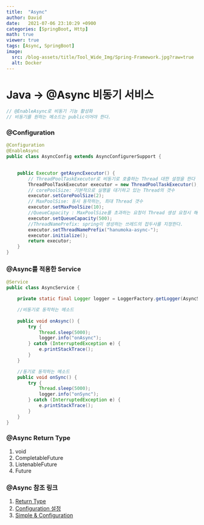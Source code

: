 ```yaml
---
title:  "Async"
author: David
date:   2021-07-06 23:10:29 +0900
categories: [SpringBoot, Http]
math: true
viewer: true
tags: [Async, SpringBoot]
image:
  src: /blog-assets/title/Tool_Wide_Img/Spring-Framework.jpg?raw=true
  alt: Docker
---
```


# Java -> @Async 비동기 서비스

```java
// @EnableAsync로 비동기 기능 활성화
// 비동기를 원하는 메소드는 public이어야 한다.
```

### @Configuration
```java
@Configuration
@EnableAsync
public class AsyncConfig extends AsyncConfigurerSupport {

    
    public Executor getAsyncExecutor() {
        // ThreadPoolTaskExecutor로 비동기로 호출하는 Thread 대한 설정을 한다
        ThreadPoolTaskExecutor executor = new ThreadPoolTaskExecutor();
        // corePoolSize: 기본적으로 실행을 대기하고 있는 Thread의 갯수
        executor.setCorePoolSize(2);
        // MaxPoolSise: 동시 동작하는, 최대 Thread 갯수
        executor.setMaxPoolSize(10);
        //QueueCapacity : MaxPoolSize를 초과하는 요청이 Thread 생성 요청시 해당 내용을 Queue에 저장하게 되고, 사용할수 있는 Thread 여유 자리가 발생하면 하나씩 꺼내져서 동작하게 된다.
        executor.setQueueCapacity(500);
        //ThreadNamePrefix: spring이 생성하는 쓰레드의 접두사를 지정한다.
        executor.setThreadNamePrefix("hanumoka-async-");
        executor.initialize();
        return executor;
    }
}
```

### @Async를 적용한 Service
```java
@Service
public class AsyncService {

    private static final Logger logger = LoggerFactory.getLogger(AsyncService.class);

    //비동기로 동작하는 메소드
    
    public void onAsync() {
        try {
            Thread.sleep(5000);
            logger.info("onAsync");
        } catch (InterruptedException e) {
            e.printStackTrace();
        }
    }

    //동기로 동작하는 메소드
    public void onSync() {
        try {
            Thread.sleep(5000);
            logger.info("onSync");
        } catch (InterruptedException e) {
            e.printStackTrace();
        }
    }
}
```

### @Async Return Type
1. void
2. CompletableFuture
3. ListenableFuture
4. Future


### @Async 참조 링크
1. [Return Type](https://opentutorials.org/module/782/6083)
2. [Configuration 설정](https://www.hanumoka.net/2020/07/02/springBoot-20200702-sringboot-async-service/)
3. [Simple & Configuration](http://dveamer.github.io/java/SpringAsync.html)